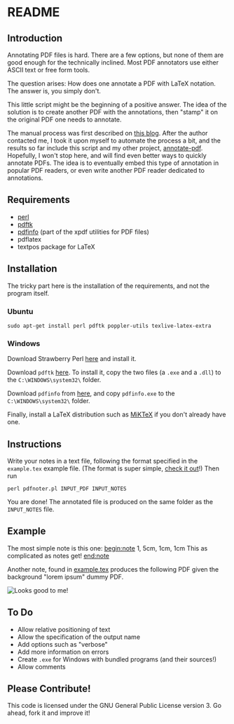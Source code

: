 README
======

Introduction
------------

Annotating PDF files is hard. There are a few
options, but none of them are good enough for the
technically inclined. Most PDF annotators use either
ASCII text or free form tools.

The question arises: How does one annotate a PDF
with LaTeX notation. The answer is, you simply
don't.

This little script might be the beginning of a
positive answer. The idea of the solution is to
create another PDF with the annotations, then
"stamp" it on the original PDF one needs to
annotate.

The manual process was first described on [this
blog](http://3diagramsperpage.wordpress.com/2011/07/29/mathematical-annotations-in-pdf-documents/).
After the author contacted me, I took it upon myself
to automate the process a bit, and the results so far include this script and my
other project, [annotate-pdf](https://github.com/cako/annotate_pdf). Hopefully, 
I won't stop here, and will find even better ways to quickly annotate PDFs.
The idea is to eventually embed this type of annotation in popular PDF readers,
or even write another PDF reader dedicated to annotations.

Requirements
------------
* [perl](http://www.perl.org/get.html)
* [pdftk](http://www.pdflabs.com/docs/install-pdftk/)
* [pdfinfo](http://www.foolabs.com/xpdf/) (part of the xpdf utilities for PDF files)
* pdflatex
* textpos package for LaTeX

Installation
------------
The tricky part here is the installation of the requirements, and not the program itself.

### Ubuntu

    sudo apt-get install perl pdftk poppler-utils texlive-latex-extra

### Windows

Download Strawberry Perl [here](http://strawberryperl.com/) and install it.

Download `pdftk` [here](http://strawberryperl.com/). To install it, copy
the two files (a `.exe` and a `.dll`) to the
`C:\WINDOWS\system32\` folder.

Download `pdfinfo` from
[here](http://www.foolabs.com/xpdf/download.html),
and copy `pdfinfo.exe` to the `C:\WINDOWS\system32\` folder.

Finally, install a LaTeX distribution such as
[MiKTeX](http://miktex.org/2.9/setup) if you
don't already have one.
    
Instructions
------------

Write your notes in a text file, following the format specified in the
`example.tex` example file. (The format is super simple,
[check it out](https://github.com/cako/pdfnoter/blob/master/example.tex)!)
Then run
    
    perl pdfnoter.pl INPUT_PDF INPUT_NOTES

You are done! The annotated file is produced on the same folder as the
`INPUT_NOTES` file.


Example
-------
The most simple note is this one:
    <begin:note>
    1, 5cm, 1cm, 1cm
    This as complicated as notes get!
    <end:note>

Another note, found in [example.tex](https://github.com/cako/pdfnoter/blob/master/example.tex)
produces the following PDF given the background "lorem ipsum" dummy PDF.

![Looks good to me!][img1_45]

[img1]: http://i.imgur.com/58pDA.png
[img1_45]: http://i.imgur.com/Bhp3O.png

To Do
----
* Allow relative positioning of text
* Allow the specification of the output name
* Add options such as "verbose"
* Add more information on errors
* Create `.exe` for Windows with bundled programs (and their sources!)
* Allow comments
    

Please Contribute!
------------------
This code is licensed under the GNU General Public
License version 3. Go ahead, fork it and improve it!
